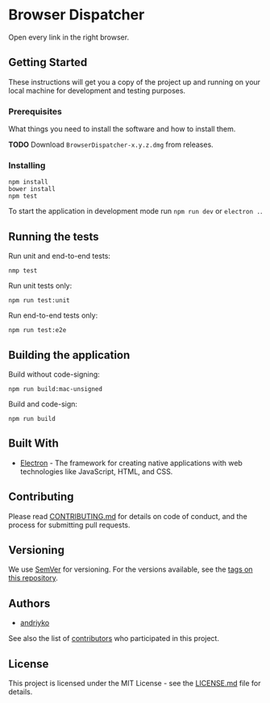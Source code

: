 # Browser Dispatcher
Open every link in the right browser.

## Getting Started

These instructions will get you a copy of the project up and running on your local machine for development and testing purposes.

### Prerequisites

What things you need to install the software and how to install them.

**TODO** Download `BrowserDispatcher-x.y.z.dmg` from releases.

### Installing

```
npm install
bower install
npm test
```

To start the application in development mode run `npm run dev` or `electron .`.

## Running the tests

Run unit and end-to-end tests:
```
nmp test
```

Run unit tests only:
```
npm run test:unit
```

Run end-to-end tests only:
```
npm run test:e2e
```


## Building the application

Build without code-signing:
```
npm run build:mac-unsigned
```

Build and code-sign:
```
npm run build
```

## Built With

* [Electron](http://electron.atom.io) - The framework for creating native applications with web technologies like JavaScript, HTML, and CSS.

## Contributing

Please read [CONTRIBUTING.md](https://gist.github.com/PurpleBooth/b24679402957c63ec426) for details on code of conduct, and the process for submitting pull requests.

## Versioning

We use [SemVer](http://semver.org/) for versioning. For the versions available, see the [tags on this repository](https://github.com/andriyko/browser-dispatcher/tags).

## Authors

* [andriyko](https://github.com/andriyko)

See also the list of [contributors](CONTRIBUTORS.md) who participated in this project.

## License

This project is licensed under the MIT License - see the [LICENSE.md](LICENSE.md) file for details.
